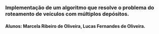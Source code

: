 ### Implementação de um algoritmo que resolve o problema do roteamento de veículos com múltiplos depósitos.

#### Alunos: Marcela Ribeiro de Oliveira, Lucas Fernandes de Oliveira.
